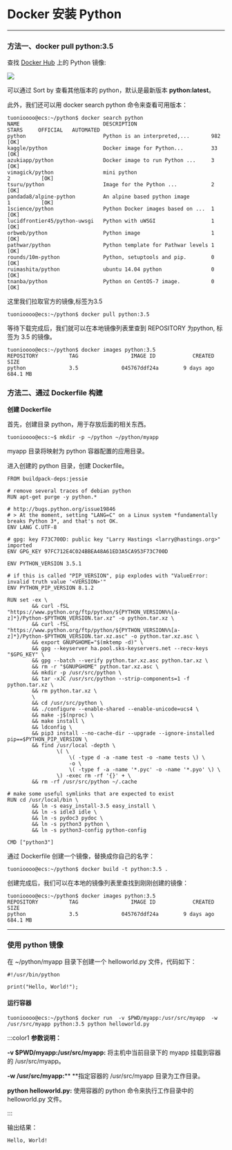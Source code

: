 # Docker 安装 Python

---

### 方法一、docker pull python:3.5
查找 [Docker Hub](https://hub.docker.com/_/python?tab=tags) 上的 Python 镜像:

![](https://cdn.nlark.com/yuque/0/2024/png/2472623/1734161161694-e6ff4515-e91a-4291-8890-591d4b6a3b65.png)

可以通过 Sort by 查看其他版本的 python，默认是最新版本 **python:latest**。

此外，我们还可以用 docker search python 命令来查看可用版本：

```shell
tuonioooo@ecs:~/python$ docker search python
NAME                           DESCRIPTION                        STARS     OFFICIAL   AUTOMATED
python                         Python is an interpreted,...       982       [OK]       
kaggle/python                  Docker image for Python...         33                   [OK]
azukiapp/python                Docker image to run Python ...     3                    [OK]
vimagick/python                mini python                                  2          [OK]
tsuru/python                   Image for the Python ...           2                    [OK]
pandada8/alpine-python         An alpine based python image                 1          [OK]
1science/python                Python Docker images based on ...  1                    [OK]
lucidfrontier45/python-uwsgi   Python with uWSGI                  1                    [OK]
orbweb/python                  Python image                       1                    [OK]
pathwar/python                 Python template for Pathwar levels 1                    [OK]
rounds/10m-python              Python, setuptools and pip.        0                    [OK]
ruimashita/python              ubuntu 14.04 python                0                    [OK]
tnanba/python                  Python on CentOS-7 image.          0                    [OK]
```

这里我们拉取官方的镜像,标签为3.5

```shell
tuonioooo@ecs:~/python$ docker pull python:3.5
```

等待下载完成后，我们就可以在本地镜像列表里查到 REPOSITORY 为python, 标签为 3.5 的镜像。

```shell
tuonioooo@ecs:~/python$ docker images python:3.5 
REPOSITORY          TAG                 IMAGE ID            CREATED             SIZE
python              3.5              045767ddf24a        9 days ago          684.1 MB
```

### 方法二、通过 Dockerfile 构建
**创建 Dockerfile**

首先，创建目录 python，用于存放后面的相关东西。

```shell
tuonioooo@ecs:~$ mkdir -p ~/python ~/python/myapp
```

myapp 目录将映射为 python 容器配置的应用目录。

进入创建的 python 目录，创建 Dockerfile。

```shell
FROM buildpack-deps:jessie

# remove several traces of debian python
RUN apt-get purge -y python.*

# http://bugs.python.org/issue19846
# > At the moment, setting "LANG=C" on a Linux system *fundamentally breaks Python 3*, and that's not OK.
ENV LANG C.UTF-8

# gpg: key F73C700D: public key "Larry Hastings <larry@hastings.org>" imported
ENV GPG_KEY 97FC712E4C024BBEA48A61ED3A5CA953F73C700D

ENV PYTHON_VERSION 3.5.1

# if this is called "PIP_VERSION", pip explodes with "ValueError: invalid truth value '<VERSION>'"
ENV PYTHON_PIP_VERSION 8.1.2

RUN set -ex \
        && curl -fSL "https://www.python.org/ftp/python/${PYTHON_VERSION%%[a-z]*}/Python-$PYTHON_VERSION.tar.xz" -o python.tar.xz \
        && curl -fSL "https://www.python.org/ftp/python/${PYTHON_VERSION%%[a-z]*}/Python-$PYTHON_VERSION.tar.xz.asc" -o python.tar.xz.asc \
        && export GNUPGHOME="$(mktemp -d)" \
        && gpg --keyserver ha.pool.sks-keyservers.net --recv-keys "$GPG_KEY" \
        && gpg --batch --verify python.tar.xz.asc python.tar.xz \
        && rm -r "$GNUPGHOME" python.tar.xz.asc \
        && mkdir -p /usr/src/python \
        && tar -xJC /usr/src/python --strip-components=1 -f python.tar.xz \
        && rm python.tar.xz \
        \
        && cd /usr/src/python \
        && ./configure --enable-shared --enable-unicode=ucs4 \
        && make -j$(nproc) \
        && make install \
        && ldconfig \
        && pip3 install --no-cache-dir --upgrade --ignore-installed pip==$PYTHON_PIP_VERSION \
        && find /usr/local -depth \
                \( \
                    \( -type d -a -name test -o -name tests \) \
                    -o \
                    \( -type f -a -name '*.pyc' -o -name '*.pyo' \) \
                \) -exec rm -rf '{}' + \
        && rm -rf /usr/src/python ~/.cache

# make some useful symlinks that are expected to exist
RUN cd /usr/local/bin \
        && ln -s easy_install-3.5 easy_install \
        && ln -s idle3 idle \
        && ln -s pydoc3 pydoc \
        && ln -s python3 python \
        && ln -s python3-config python-config

CMD ["python3"]
```

通过 Dockerfile 创建一个镜像，替换成你自己的名字：

```shell
tuonioooo@ecs:~/python$ docker build -t python:3.5 .
```

创建完成后，我们可以在本地的镜像列表里查找到刚刚创建的镜像：

```shell
tuonioooo@ecs:~/python$ docker images python:3.5 
REPOSITORY          TAG                 IMAGE ID            CREATED             SIZE
python              3.5              045767ddf24a        9 days ago          684.1 MB
```

---

### 使用 python 镜像
在 ~/python/myapp 目录下创建一个 helloworld.py 文件，代码如下：

```shell
#!/usr/bin/python

print("Hello, World!");
```

#### 运行容器
```shell
tuonioooo@ecs:~/python$ docker run  -v $PWD/myapp:/usr/src/myapp  -w /usr/src/myapp python:3.5 python helloworld.py
```

:::color1
**参数说明：**

**-v $PWD/myapp:/usr/src/myapp:** 将主机中当前目录下的 myapp 挂载到容器的 /usr/src/myapp。

**-w /usr/src/myapp:**** **指定容器的 /usr/src/myapp 目录为工作目录。

**python helloworld.py:** 使用容器的 python 命令来执行工作目录中的 helloworld.py 文件。

:::

输出结果：

```shell
Hello, World!
```

